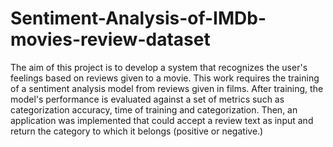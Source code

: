 # Sentiment-Analysis-of-IMDb-movies-review-dataset

The aim of this project is to develop a system that recognizes the user's feelings based on reviews given to a movie. This work requires the training of a sentiment analysis model from reviews given in films. After training, the model's performance is evaluated against a set of metrics such as categorization accuracy, time of training and categorization. Then, an application was implemented that  could accept a review text as input and return the category to which it belongs (positive or negative.)
